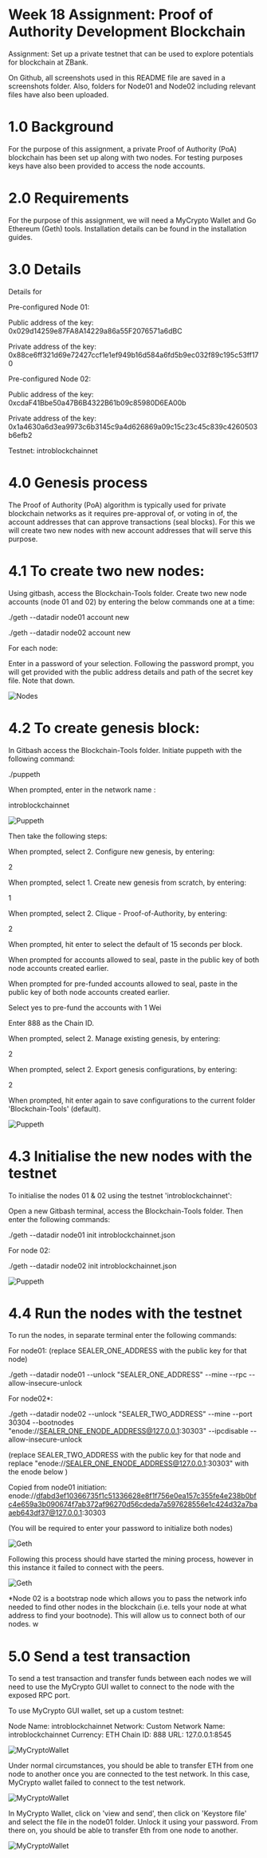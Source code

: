 # Week 18 Assignment: Proof of Authority Development Blockchain

Assignment: Set up a private testnet that can be used to explore potentials for blockchain at ZBank.

On Github, all screenshots used in this README file are saved in a screenshots folder.
Also, folders for Node01 and Node02 including relevant files have also been uploaded.

# 1.0 Background

For the purpose of this assignment, a private Proof of Authority (PoA) blockchain has been set up along with two nodes. For testing purposes keys have also been provided to access the node accounts.

# 2.0 Requirements

For the purpose of this assignment, we will need a MyCrypto Wallet and Go Ethereum (Geth) tools. Installation details can be found in the installation guides.

# 3.0 Details

Details for 

Pre-configured Node 01:

Public address of the key: 0x029d14259e87FA8A14229a86a55F2076571a6dBC

Private address of the key: 0x88ce6ff321d69e72427ccf1e1ef949b16d584a6fd5b9ec032f89c195c53ff170


Pre-configured Node 02:

Public address of the key:  0xcdaF41Bbe50a47B6B4322B61b09c85980D6EA00b

Private address of the key: 0x1a4630a6d3ea9973c6b3145c9a4d626869a09c15c23c45c839c4260503b6efb2

Testnet: introblockchainnet

# 4.0 Genesis process

The Proof of Authority (PoA) algorithm is typically used for private blockchain networks as it requires pre-approval of, or voting
in of, the account addresses that can approve transactions (seal blocks). For this we will create two new nodes with new account addresses that will serve this purpose.

# 4.1 To create two new nodes:

Using gitbash, access the Blockchain-Tools folder. Create two new node accounts (node 01 and 02) by entering the below commands one at a time:

./geth --datadir node01 account new

./geth --datadir node02 account new

For each node:

Enter in a password of your selection. Following the password prompt, you will get provided with the public address details and path of the secret key file. Note that down.

![Nodes](Screenshots/Nodes_initialized.PNG)

# 4.2 To create genesis block:

In Gitbash access the Blockchain-Tools folder. Initiate puppeth with the following command:

./puppeth

When prompted, enter in the network name :

introblockchainnet

![Puppeth](Screenshots/puppeth_1.png)

Then take the following steps:

When prompted, select 2. Configure new genesis, by entering:

2

When prompted, select 1. Create new genesis from scratch, by entering:

1

When prompted, select 2. Clique - Proof-of-Authority, by entering:

2

When prompted, hit enter to select the default of 15 seconds per block.


When prompted for accounts allowed to seal, paste in the public key of both node accounts created earlier.

When prompted for pre-funded accounts allowed to seal, paste in the public key of both node accounts created earlier.

Select yes to pre-fund the accounts with 1 Wei

Enter 888 as the Chain ID.


When prompted, select 2. Manage existing genesis, by entering:

2

When prompted, select 2. Export genesis configurations, by entering:

2

When prompted, hit enter again to save configurations to the current folder 'Blockchain-Tools' (default).

![Puppeth](Screenshots/puppeth_final.PNG)

# 4.3 Initialise the new nodes with the testnet

To initialise the nodes 01 & 02 using the testnet 'introblockchainnet':

Open a new Gitbash terminal, access the Blockchain-Tools folder. Then enter the following commands:

./geth --datadir node01 init introblockchainnet.json

For node 02:

./geth --datadir node02 init introblockchainnet.json

![Puppeth](Screenshots/Nodes_initialized.PNG)



# 4.4 Run the nodes with the testnet

To run the nodes, in separate terminal enter the following commands:

For  node01:
(replace SEALER_ONE_ADDRESS with the public key for that node)

./geth --datadir node01 --unlock "SEALER_ONE_ADDRESS" --mine --rpc --allow-insecure-unlock

For  node02*:

./geth --datadir node02 --unlock "SEALER_TWO_ADDRESS" --mine --port 30304 --bootnodes "enode://SEALER_ONE_ENODE_ADDRESS@127.0.0.1:30303" --ipcdisable --allow-insecure-unlock

(replace SEALER_TWO_ADDRESS with the public key for that node and replace "enode://SEALER_ONE_ENODE_ADDRESS@127.0.0.1:30303" with the enode below )

Copied from node01 initiation: enode://dfabd3ef10366735f1c51336628e8f1f756e0ea157c355fe4e238b0bfc4e659a3b090674f7ab372af96270d56cdeda7a597628556e1c424d32a7baaeb643df37@127.0.0.1:30303


(You will be required to enter your password to initialize both nodes)

![Geth](Screenshots/run_node01.PNG)

Following this process should have started the mining process, however in this instance it failed to connect with the peers.

![Geth](Screenshots/node01_ini_failed.PNG)


*Node 02 is a bootstrap node which allows you to pass the network info needed to find other nodes in the blockchain (i.e. tells your node
at what address to find your bootnode). This will allow us to connect both of our nodes.
w

# 5.0 Send a test transaction

To send a test transaction and transfer funds between each nodes we will need to use the MyCrypto GUI wallet to connect to the node with the exposed RPC port.

To use MyCrypto GUI wallet, set up a custom testnet:

Node Name: introblockchainnet
Network: Custom
Network Name: introblockchainnet
Currency: ETH
Chain ID: 888
URL: 127.0.0.1:8545

![MyCryptoWallet](Screenshots/Mycrypto_setup.PNG)

Under normal circumstances, you should be able to transfer ETH from one node to another once you are connected to the test network. In this case, MyCrypto wallet failed to connect to the test network.

![MyCryptoWallet](Screenshots/MyCrypto_network_fail.PNG)

In MyCrypto Wallet, click on 'view and send', then click on 'Keystore file' and select the file in the node01 folder. Unlock it using your password. From there on, you should be able to transfer Eth from one node to another. 

![MyCryptoWallet](Screenshots/send_Eth_myCrypto.PNG)
















